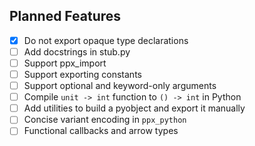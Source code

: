 ## Planned Features

- [x] Do not export opaque type declarations
- [ ] Add docstrings in stub.py
- [ ] Support ppx_import
- [ ] Support exporting constants
- [ ] Support optional and keyword-only arguments
- [ ] Compile `unit -> int` function to `() -> int` in Python
- [ ] Add utilities to build a pyobject and export it manually
- [ ] Concise variant encoding in `ppx_python`
- [ ] Functional callbacks and arrow types